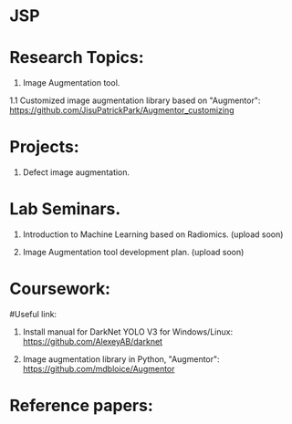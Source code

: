 # JSP

# Research Topics:
1. Image Augmentation tool.
   
1.1 Customized image augmentation library based on "Augmentor": https://github.com/JisuPatrickPark/Augmentor_customizing
  
# Projects:
1. Defect image augmentation. 

# Lab Seminars.
1. Introduction to Machine Learning based on Radiomics. (upload soon)

2. Image Augmentation tool development plan. (upload soon)

# Coursework:

#Useful link:
1. Install manual for DarkNet YOLO V3 for Windows/Linux: https://github.com/AlexeyAB/darknet

2. Image augmentation library in Python, "Augmentor": https://github.com/mdbloice/Augmentor

# Reference papers:
